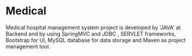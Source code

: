 # Medical
Medical hospital management system project is developed by 'JAVA' at Backend and by using SpringMVC and JDBC , SERVLET frameworks, Bootstrap for UI, MySQL database for data storage and Maven as project management tool.
